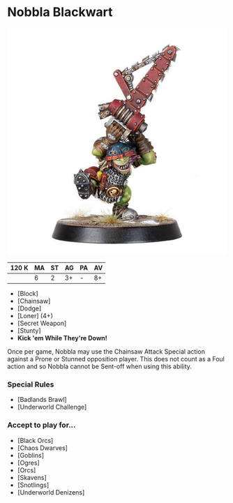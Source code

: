 # Nobbla Blackwart

![](../media/starplayers/NobblaBlackwart.jpg)

| 120 K  | MA | ST | AG | PA | AV |
| --- | --- | --- | --- | --- | --- |
| | 6 | 2 | 3+ | - | 8+ |

* [Block]
* [Chainsaw]
* [Dodge]
* [Loner] (4+)
* [Secret Weapon]
* [Stunty]
* **Kick 'em While They're Down!**

Once per game, Nobbla may use the Chainsaw Attack Special action against a Prone or Stunned opposition player. This does not count as a Foul action and so Nobbla cannot be Sent-off when using this ability.

### Special Rules
* [Badlands Brawl]
* [Underworld Challenge]

### Accept to play for...
* [Black Orcs]
* [Chaos Dwarves]
* [Goblins]
* [Ogres]
* [Orcs]
* [Skavens]
* [Snotlings]
* [Underworld Denizens]
